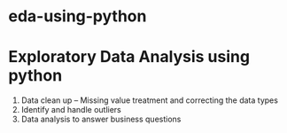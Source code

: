 # eda-using-python
# Exploratory Data Analysis using python

1. Data clean up – Missing value treatment and correcting the data types
2. Identify and handle outliers
3. Data analysis to answer business questions
